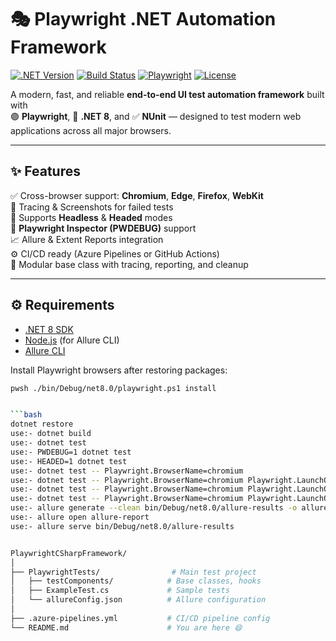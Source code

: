 # 🎭 Playwright .NET Automation Framework

[![.NET Version](https://img.shields.io/badge/.NET-8.0-blue.svg)](https://dotnet.microsoft.com/)
[![Build Status](https://img.shields.io/badge/build-passing-brightgreen.svg)]()
[![Playwright](https://img.shields.io/badge/Playwright-C%23-blueviolet)](https://playwright.dev/dotnet)
[![License](https://img.shields.io/badge/license-MIT-green.svg)](LICENSE)

A modern, fast, and reliable **end-to-end UI test automation framework** built with  
🟣 **Playwright**, 💙 **.NET 8**, and ✅ **NUnit** — designed to test modern web applications across all major browsers.

---

## ✨ Features

✅ Cross-browser support: **Chromium**, **Edge**, **Firefox**, **WebKit**  
📸 Tracing & Screenshots for failed tests  
🎯 Supports **Headless** & **Headed** modes  
🧪 **Playwright Inspector (PWDEBUG)** support  
📈 Allure & Extent Reports integration  
⚙️ CI/CD ready (Azure Pipelines or GitHub Actions)  
🧩 Modular base class with tracing, reporting, and cleanup

---

## ⚙️ Requirements

- [.NET 8 SDK](https://dotnet.microsoft.com/en-us/download/dotnet/8.0)
- [Node.js](https://nodejs.org/) (for Allure CLI)
- [Allure CLI](https://docs.qameta.io/allure/#_installing_a_commandline)

Install Playwright browsers after restoring packages:
```bash
pwsh ./bin/Debug/net8.0/playwright.ps1 install


```bash
dotnet restore
use:- dotnet build
use:- dotnet test
use:- PWDEBUG=1 dotnet test
use:- HEADED=1 dotnet test
use:- dotnet test -- Playwright.BrowserName=chromium
use:- dotnet test -- Playwright.BrowserName=chromium Playwright.LaunchOptions.Channel=chromium
use:- dotnet test -- Playwright.BrowserName=chromium Playwright.LaunchOptions.Channel=msedge
use:- dotnet test -- Playwright.BrowserName=chromium Playwright.LaunchOptions.Headless=false Playwright.LaunchOptions.Channel=msedge
use:- allure generate --clean bin/Debug/net8.0/allure-results -o allure-report
use:- allure open allure-report
use:- allure serve bin/Debug/net8.0/allure-results


PlaywrightCSharpFramework/
│
├── PlaywrightTests/                # Main test project
│   ├── testComponents/            # Base classes, hooks
│   ├── ExampleTest.cs             # Sample tests
│   └── allureConfig.json          # Allure configuration
│
├── .azure-pipelines.yml           # CI/CD pipeline config
└── README.md                      # You are here 😄
